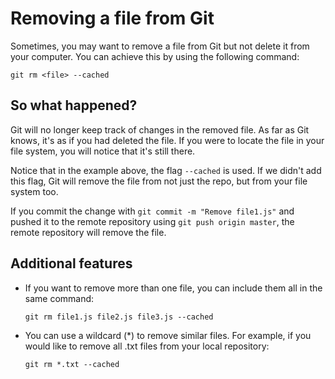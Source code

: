# Removing a file from Git

Sometimes, you may want to remove a file from Git but not delete it from your computer. You can achieve this by using the following command:

`git rm <file> --cached`

## So what happened?

Git will no longer keep track of changes in the removed file. As far as Git knows, it's as if you had deleted the file. If you were to locate the file in your file system, you will notice that it's still there.

Notice that in the example above, the flag `--cached` is used. If we didn't add this flag, Git will remove the file from not just the repo, but from your file system too.

If you commit the change with `git commit -m "Remove file1.js"` and pushed it to the remote repository using `git push origin master`, the remote repository will remove the file.

## Additional features

- If you want to remove more than one file, you can include them all in the same command:

  `git rm file1.js file2.js file3.js --cached`

- You can use a wildcard (\*) to remove similar files. For example, if you would like to remove all .txt files from your local repository:

  `git rm *.txt --cached`
